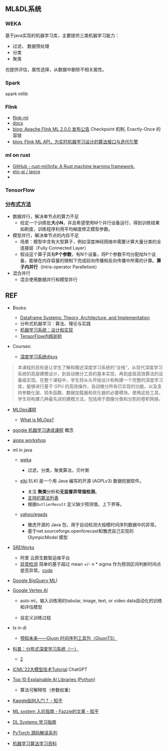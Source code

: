 ## ML&DL系统

### WEKA

基于java实现的机器学习库，主要提供三类机器学习能力：

- 过滤， 数据预处理
- 分类
- 聚类

也提供评估，属性选择，从数据中删除不相关属性。

### Spark

spark mllib

### Flink

- [flink-ml](https://github.com/apache/flink-ml)
- [docs](https://nightlies.apache.org/flink/flink-ml-docs-master/)
- [blog: Apache Flink ML 2.0.0 发布公告](https://developer.aliyun.com/article/851353)
  Checkpoint 机制, Exactly-Once 的容错
- [blog: Flink ML API，为实时机器学习设计的算法接口与迭代引擎](https://flink-learning.org.cn/article/detail/a0f69045967f9ca68736b518bd40a12a)

### ml on rust

- [GitHub - rust-ml/linfa: A Rust machine learning framework.](https://github.com/rust-ml/linfa)
- [eto-ai / lance](https://github.com/eto-ai/lance)
- 

### TensorFlow

### [分布式方法](https://openmlsys.github.io/chapter_distributed_training/methods.html)

- 数据并行，解决单节点的算力不足
  - 给定一个训练批**大小N**，并且希望使用M个并行设备运行，得到训练结果如剃度，训练程序利用平均梯度修正模型参数。
- 模型并行，解决单节点的内存不足
  - 场景：模型中含有大型算子，例如深度神经网络中需要计算大量分类的全连接层（Fully Connected Layer）
  - 假设这个算子具有**P个参数**，有N个设备，将P个参数平均分配给N个设备，能够在内存容量的限制下完成前向传播和反向传播中所需的计算。**算子内并行**（Intra-operator Parallelism）
- 混合并行
  - 混合使用数据并行和模型并行

## REF

- Books:
  
  - [Dataframe Systems: Theory, Architecture, and Implementation](https://www2.eecs.berkeley.edu/Pubs/TechRpts/2021/EECS-2021-193.pdf)
  - 分布式机器学习：算法、理论与实践
  - [机器学习系统：设计和实现](https://openmlsys.github.io/)
  - [TensorFlow内核剖析](https://github.com/horance-liu/tensorflow-internals/blob/master/tensorflow-internals.pdf)

- Courses:
  
  - [深度学习系统dlsys](https://dlsyscourse.org/) 

> 本课程的目标是让学生了解和概述深度学习系统的“全栈”，从现代深度学习系统的高层建模设计，到自动微分工具的基本实现，再到底层高效算法的设备级实现。在整个课程中，学生将从头开始设计和构建一个完整的深度学习库，能够进行基于 GPU 的高效操作，自动微分所有已实现的功能，以及支持参数化层、损失函数、数据加载器和优化器的必要模块。使用这些工具，学生将构建几种最先进的建模方法，包括用于图像分类和分割的卷积网络，

- [MLOps课程](https://madewithml.com/courses/mlops/)
  
  - [What is MLOps?](https://newrelic.com/blog/best-practices/what-is-mlops)

- [google 机器学习速成课程](https://developers.google.com/machine-learning/crash-course) 概念

- [aiops workshop](http://workshop.aiops.org/)

- ml in java
  
  - [weka](https://waikato.github.io/weka-wiki/using_the_api/)  
    
    - 过滤，分类，聚类算法，贝叶斯
  
  - [elki](https://github.com/elki-project/elki) ELKI 是一个用 Java 编写的开源 (AGPLv3) 数据挖掘软件。
    
    - 关注 **聚类**分析和**无监督异常值检测**。
    - [支持的算法列表](https://elki-project.github.io/algorithms/)
    - 根据`OutlierResult` 定义缺少预测值，上下界等。
  
  - [yahoo/egads](https://github.com/yahoo/egads)
    
    - 雅虎开源的 Java 包，用于自动检测大规模时间序列数据中的异常。
    - 基于net.sourceforge.openforecast和雅虎自己实现的 OlympicModel 模型

- [SREWorks](https://github.com/alibaba/SREWorks)
  
  - 阿里 云原生数智运维平台
  - [异常检测](https://github.com/alibaba/SREWorks/blob/main/saas/aiops/api/anomalydetection/README.md) 简单的基于超过 mean +/-  n * sigma 作为预测区间判断时间点是否异常。[code](https://github.com/alibaba/SREWorks/blob/main/saas/aiops/api/anomalydetection/AnomalyDetection/anomaly_detection.py)

- [Google BigQuery ML](https://cloud.google.com/bigquery-ml/docs/tutorials))

- [Google Vertex AI](https://cloud.google.com/vertex-ai/docs/start/introduction-unified-platform?hl=zh-cn)
  
  - auto ml，输入训练用的tabular, image, text, or video data自动化的训练和评估模型
  
  - 自定义训练过程

- ts in dl
  
  - [预知未来——Gluon 时间序列工具包（GluonTS）](https://zh.mxnet.io/blog/gluon-ts-release) 

- [科普：分布式深度学习系统（一）](https://zhuanlan.zhihu.com/p/29032307)
  
  - [2](https://zhuanlan.zhihu.com/p/30976469)

- [ICML'22大模型技术Tutorial](https://zhuanlan.zhihu.com/p/562741952) ChatGPT

- [Top 10 Explainable AI Libraries (Python)](https://medium.com/geekculture/top-10-explainable-ai-libraries-python-71779e70058a)
  
  - 算法可解释性（参数权重）

- [Kaggle如何入门？ - 知乎](https://www.zhihu.com/question/23987009)

- [ML system 入坑指南 - Fazzie的文章 - 知乎](https://zhuanlan.zhihu.com/p/608318764)

- [DL Systems 学习指南](https://mp.weixin.qq.com/s/F8Dq6zmj6v4bR3WCKBgKAA)

- [PyTorch 源码解读系列](https://zhuanlan.zhihu.com/p/328674159)

- [机器学习算法学习资料](https://zhuanlan.zhihu.com/p/92760753)